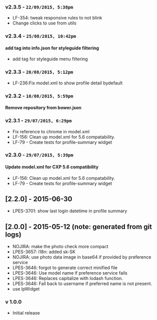 ### v2.3.5 - `22/09/2015, 5:38pm`
* LF-354: tweak responsive rules to not blink  
* Change clicks to use from utils  


### v2.3.4 - `25/08/2015, 10:42pm`
#### add tag into info.json for styleguide filtering  
* add tag for styleguide menu filtering  


### v2.3.3 - `20/08/2015, 5:12pm`
* LF-236:Fix model.xml to show profile detail bydefault  


### v2.3.2 - `10/08/2015, 5:59pm`
#### Remove repository from bower.json  


### v2.3.1 - `29/07/2015, 6:29pm`
* Fix reference to chrome in model.xml  
* LF-156: Clean up model.xml for 5.6 compatability.  
* LF-79 - Create tests for profile-summary widget  


### v2.3.0 - `29/07/2015, 5:39pm`
#### Update model.xml for CXP 5.6 compatibility  
* LF-156: Clean up model.xml for 5.6 compatability.  
* LF-79 - Create tests for profile-summary widget  


## [2.2.0] - 2015-06-30
 - LPES-3701: show last login datetime in profile summary

## [2.0.0] - 2015-05-12 (note: generated from git logs)

 - NOJIRA: make the photo check more compact
 - LPES-3657: i18n: added sk-SK
 - NOJIRA: use photo data image in base64 if provided by preference service
 - LPES-3646: forgot to generate correct minified file
 - LPES-3646: Use model name if preference service fails
 - LPES-3646: Replaces capitalize with lodash function.
 - LPES-3646: Fall back to username if preferred name is not present.
 - use lpWidget

### v 1.0.0
* Initial release
